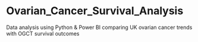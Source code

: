 # Ovarian_Cancer_Survival_Analysis
Data analysis using Python &amp; Power BI comparing UK ovarian cancer trends with OGCT survival outcomes
